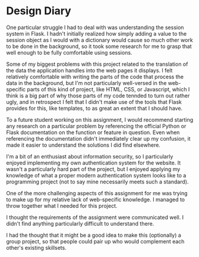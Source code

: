 # Design Diary

One particular struggle I had to deal with was understanding the session system in Flask. I hadn't initially realized how simply adding a value to the session object as I would with a dictionary would cause so much other work to be done in the background, so it took some research for me to grasp that well enough to be fully comfortable using sessions.

Some of my biggest problems with this project related to the translation of the data the application handles into the web pages it displays. I felt relatively comfortable with writing the parts of the code that process the data in the background, but I'm not particularly well-versed in the web-specific parts of this kind of project, like HTML, CSS, or Javascript, which I think is a big part of why those parts of my code tennded to turn out rather ugly, and in retrospect I felt that I didn't make use of the tools that Flask provides for this, like templates, to as great an extent that I should have.

To a future student working on this assignment, I would recommend starting any research on a particular problem by referencing the official Python or Flask documentation on the function or feature in question. Even when referencing the documentation didn't immediately clear up my confusion, it made it easier to understand the solutions I did find elsewhere.

I'm a bit of an enthusiast about information security, so I particularly enjoyed implementing my own authentication system for the website. It wasn't a particularly hard part of the project, but I enjoyed applying my knowledge of what a proper modern authentication system looks like to a programming project (not to say mine necessarily meets such a standard).

One of the more challenging aspects of this assignment for me was trying to make up for my relative lack of web-specific knowledge. I managed to throw together what I needed for this project.

I thought the requirements of the assignment were communicated well. I didn't find anything particularly difficult to understand there.

I had the thought that it might be a good idea to make this (optionally) a group project, so that people could pair up who would complement each other's existing skillsets.